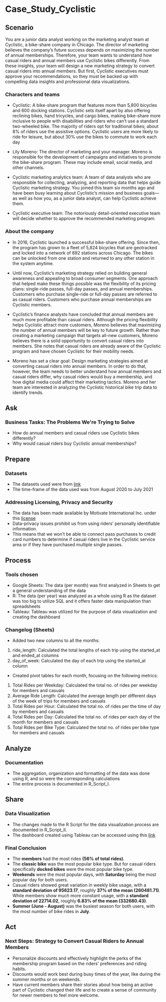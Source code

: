 # Case_Study_Cyclistic

## Scenario
You are a junior data analyst working on the marketing analyst team at Cyclistic, a bike-share company in Chicago. The director of marketing believes the company’s future success depends on maximizing the number of annual memberships. Therefore, your team wants to understand how casual riders and annual members use Cyclistic bikes differently. From these insights, your team will design a new marketing strategy to convert casual riders into annual members. But first, Cyclistic executives must approve your recommendations, so they must be backed up with compelling data insights and professional data visualizations.

### Characters and teams
* Cyclistic: A bike-share program that features more than 5,800 bicycles and 600 docking stations. Cyclistic sets itself apart by also offering reclining bikes, hand
tricycles, and cargo bikes, making bike-share more inclusive to people with disabilities and riders who can’t use a standard two-wheeled bike. The majority of riders opt for traditional bikes; about 8% of riders use the assistive options. Cyclistic users are more likely to ride for leisure, but about 30% use the bikes to commute to work each day

* Lily Moreno: The director of marketing and your manager. Moreno is responsible for the development of campaigns and initiatives to promote the bike-share program.
These may include email, social media, and other channels.

* Cyclistic marketing analytics team: A team of data analysts who are responsible for collecting, analyzing, and reporting data that helps guide Cyclistic marketing strategy. You joined this team six months ago and have been busy learning about Cyclistic’s mission and business goals—as well as how you, as a junior data analyst, can help Cyclistic achieve them.

* Cyclistic executive team: The notoriously detail-oriented executive team will decide whether to approve the recommended marketing program.

### About the company
* In 2016, Cyclistic launched a successful bike-share offering. Since then, the program has grown to a fleet of 5,824 bicycles that are geotracked and locked into a network of 692 stations across Chicago. The bikes can be unlocked from one station and returned to any other station in the system anytime.

* Until now, Cyclistic’s marketing strategy relied on building general awareness and appealing to broad consumer segments. One approach that helped make these things possible was the flexibility of its pricing plans: single-ride passes, full-day passes, and annual memberships. Customers who purchase single-ride or full-day passes are referred to as casual riders. Customers who purchase annual memberships are Cyclistic members.

* Cyclistic’s finance analysts have concluded that annual members are much more profitable than casual riders. Although the pricing flexibility helps Cyclistic attract more customers, Moreno believes that maximizing the number of annual members will be key to future growth. Rather than creating a marketing campaign that targets all-new customers, Moreno believes there is a solid opportunity to convert casual riders into members. She notes that casual riders are already aware of the Cyclistic program and have chosen Cyclistic for their mobility needs.

* Moreno has set a clear goal: Design marketing strategies aimed at converting casual riders into annual members. In order to do that, however, the team needs to better understand how annual members and casual riders differ, why casual riders would buy a membership, and how digital media could affect their marketing tactics. Moreno and her team are interested in analyzing the Cyclistic historical bike trip data to identify trends.

## Ask 

### Business Tasks: The Problems We're Trying to Solve
* How do annual members and casual riders use Cyclistic bikes differently?
* Why would casual riders buy Cyclistic annual memberships?

## Prepare

### Datasets
* The datasets used were from [link](https://divvy-tripdata.s3.amazonaws.com/index.html)
* The time-frame of the data used was from August 2020 to July 2021

### Addressing Licensing, Privacy and Security
* The data has been made available by Motivate International Inc. under this [license](https://divvybikes.com/data-license-agreement)
* Data-privacy issues prohibit us from using riders’ personally identifiable information.
* This means that we won’t be able to connect pass purchases to credit card numbers to determine if casual riders live in the Cyclistic service area or if they have purchased multiple single passes.

## Process

### Tools chosen
* Google Sheets: The data (per month) was first analyzed in Sheets to get a general understanding of the data
* R: The data (per year) was analyzed as a whole using R as the dataset was too big to utilize SQL and it offers faster data manipulation than spreadsheets
* Tableau: Tableau was utilized for the purpose of data visualization and creating the dashboard

### Changelog (Sheets)
* Added two new columns to all the months:
1. ride_length: Calculated the total lengths of each trip using the started_at and ended_at columns
2. day_of_week: Calculated the day of each trip using the started_at column

* Created pivot tables for each month, focusing on the following metrics:
1. Total Rides per Weekday: Calculated the total no. of rides per weekday for members and casuals
2. Average Ride Length: Calculated the average length per different days of the week of trips for members and casuals
3. Total Rides per Hour: Calculated the total no. of rides per the time of day by members and casuals 
4. Total Rides per Day: Calculated the total no. of rides per each day of the month for members and casuals 
5. Total Rides per Bike Type: Calculated the total no. of rides per bike type for members and casuals

## Analyze

### Documentation
* The aggregation, organization and formatting of the data was done using R, and so were the corresponding calculations
* The entire process is documented in R_Script_I.

## Share

### Data Visualization
* The changes made to the R Script for the data visualization process are documented in R_Script_II.
* The dashboard created using Tableau can be accessed using this [link](https://public.tableau.com/app/profile/arnav.shandilya/viz/Case_Study_Cyclistic_17390290136070/Dashboard1)

### Final Conclusion
* The **members** had the most rides **(56% of total rides)**.
* The **classic bike** was the most popular bike type. But for casual riders specifically **docked bikes** were the most popular bike type.
* **Weekends** were the most popular days, with **Saturday** being the most popular day for both users.
* Casual riders showed great variation in weekly bike usage, with a **standard deviation of 95623.17**, roughly **37% of the mean (260481.71)**. While members show much more constant usage, with a **standard deviation of 22714.02**, roughly **6.83% of the mean (332680.43)**.
* **Summer (June - August)** was the busiest season for both users, with the most number of bike rides in **July**.

## Act

### Next Steps: Strategy to Convert Casual Riders to Annual Members
* Personalize discounts and effectively highlight the perks of the membership program based on the riders' preferences and riding habits.
* Discounts would work best during busy times of the year, like during the summer months or on weekends.
* Have current members share their stories about how being an active part of Cyclistic changed their life and to create a sense of community for newer members to feel more welcome.
